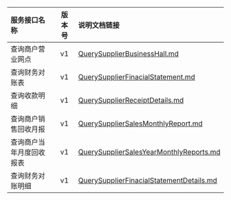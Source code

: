   
| 服务接口名称 | 版本号 | 说明文档链接 |  
| :----------------- | :-----: | :---------------- |  
| 查询商户营业网点 | v1 | [QuerySupplierBusinessHall.md](https://github.com/Zhang-Monica/gitMd/blob/master/EpeisSupp/SupReportServer/QuerySupplierBusinessHall.md) |  
| 查询财务对账表 | v1 | [QuerySupplierFinacialStatement.md](https://github.com/Zhang-Monica/gitMd/blob/master/EpeisSupp/SupReportServer/QuerySupplierFinacialStatement.md) |  
| 查询收款明细 | v1 | [QuerySupplierReceiptDetails.md](https://github.com/Zhang-Monica/gitMd/blob/master/EpeisSupp/SupReportServer/QuerySupplierReceiptDetails.md) |  
| 查询商户销售回收月报 | v1 | [QuerySupplierSalesMonthlyReport.md](https://github.com/Zhang-Monica/gitMd/blob/master/EpeisSupp/SupReportServer/QuerySupplierSalesMonthlyReport.md) |  
| 查询商户当年月度回收报表 | v1 | [QuerySupplierSalesYearMonthlyReports.md](https://github.com/Zhang-Monica/gitMd/blob/master/EpeisSupp/SupReportServer/QuerySupplierSalesYearMonthlyReports.md) |  
| 查询财务对账明细 | v1 | [QuerySupplierFinacialStatementDetails.md](https://github.com/Zhang-Monica/gitMd/blob/master/EpeisSupp/SupReportServer/QuerySupplierFinacialStatementDetails.md) |  
  
